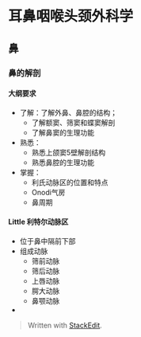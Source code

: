 # 耳鼻咽喉头颈外科学
## 鼻
### 鼻的解剖
#### 大纲要求
+ 了解：了解外鼻、鼻腔的结构；
	+ 了解额窦、筛窦和蝶窦解剖
	+ 了解鼻窦的生理功能
+ 熟悉：
	+ 熟悉上颌窦5壁解剖结构
	+ 熟悉鼻腔的生理功能
+ 掌握：
	+ 利氏动脉区的位置和特点
	+ Onodi气房
	+ 鼻周期
#### Little 利特尔动脉区
+ 位于鼻中隔前下部
+ 组成动脉
	+ 筛前动脉
	+ 筛后动脉
	+ 上唇动脉
	+ 腭大动脉
	+ 鼻颚动脉
+ 

> Written with [StackEdit](https://stackedit.io/).
<!--stackedit_data:
eyJoaXN0b3J5IjpbMjA1Njc3MjcwNSwxMDAwMzIyNjgyLDEyNj
g0MzQzMF19
-->